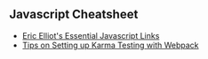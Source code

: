 Javascript Cheatsheet
---------------------

- [Eric Elliot's Essential Javascript Links](https://github.com/ericelliott/essential-javascript-links#essential-javascript-links)
- [Tips on Setting up Karma Testing with Webpack](http://mike-ward.net/2015/09/07/tips-on-setting-up-karma-testing-with-webpack/)
